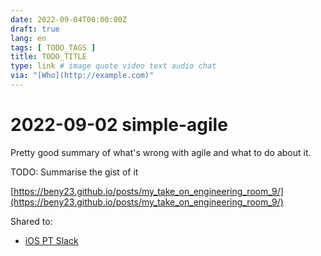 ```yaml
---
date: 2022-09-04T00:00:00Z
draft: true
lang: en
tags: [ TODO_TAGS ]
title: TODO_TITLE
type: link # image quote video text audio chat
via: "[Who](http://example.com)"
---
```



# 2022-09-02 simple-agile


Pretty good summary of what's wrong with agile and what to do about it.

TODO: Summarise the gist of it

[https://beny23.github.io/posts/my_take_on_engineering_room_9/](https://beny23.github.io/posts/my_take_on_engineering_room_9/)


Shared to:

* [iOS PT Slack](https://t.me/c/1363309933/7269)

